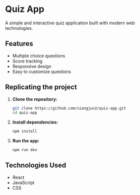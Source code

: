 # Quiz App

A simple and interactive quiz application built with modern web technologies.

## Features

- Multiple choice questions
- Score tracking
- Responsive design
- Easy to customize questions

## Replicating the project

1. **Clone the repository:**

   ```bash
   git clone https://github.com/siangjun2/quiz-app.git
   cd quiz-app
   ```

2. **Install dependencies:**

   ```bash
   npm install
   ```

3. **Run the app:**
   ```bash
   npm run dev
   ```

## Technologies Used

- React
- JavaScript
- CSS
